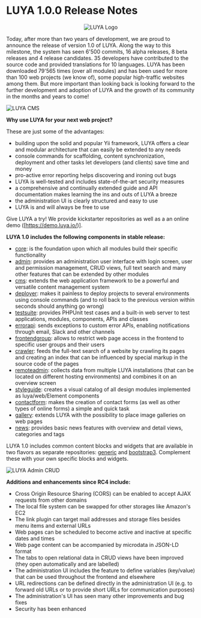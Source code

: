 # LUYA 1.0.0 Release Notes

<p align="center">
  <img src="https://raw.githubusercontent.com/luyadev/luya/master/docs/logo/luya-logo-0.2x.png" alt="LUYA Logo"/>
</p>

Today, after more than two years of development, we are proud to announce the release of version 1.0 of LUYA. Along the way to this milestone, the system has seen 6'500 commits, 16 alpha releases, 8 beta releases and 4 release candidates. 35 developers have contributed to the source code and provided translations for 10 languages. LUYA has been downloaded 79'565 times (over all modules) and has been used for more than 100 web projects (we know of), some popular high-traffic websites among them. But more important than looking back is looking forward to the further development and adoption of LUYA and the growth of its community in the months and years to come!

![LUYA CMS](https://raw.githubusercontent.com/luyadev/luya-module-cms/master/1.0.0-cms.png)

**Why use LUYA for your next web project?**

These are just some of the advantages:

- building upon the solid and popular Yii framework, LUYA offers a clear and modular architecture that can easily be extended to any needs
- console commands for scaffolding, content synchronization, deployment and other tasks let developers (and clients) save time and money
- pro-active error reporting helps discovering and ironing out bugs
- LUYA is well-tested and includes state-of-the-art security measures
- a comprehensive and continually extended guide and API documentation makes learning the ins and outs of LUYA a breeze
- the administration UI is clearly structured and easy to use
- LUYA is and will always be free to use

Give LUYA a try! We provide kickstarter repositories as well as a an online demo ([https://demo.luya.io/)].

**LUYA 1.0 includes the following components in stable release:**

+ [core](https://github.com/luyadev/luya): is the foundation upon which all modules build their specific functionality
+ [admin](https://github.com/luyadev/luya-module-admin): provides an administration user interface with login screen, user and permission management, CRUD views, full text search and many other features that can be extended by other modules
+ [cms](https://github.com/luyadev/luya-module-cms): extends the web application framework to be a powerful and versatile content management system
+ [deployer](https://github.com/luyadev/luya-deployer): makes it painless to deploy projects to several environments using console commands (and to roll back to the previous version within seconds should anything go wrong)
+ [testsuite](https://github.com/luyadev/luya-testsuite): provides PHPUnit test cases and a built-in web server to test applications, modules, components, APIs and classes
+ [errorapi](https://github.com/luyadev/luya-module-errorapi): sends exceptions to custom error APIs, enabling notifications through email, Slack and other channels
+ [frontendgroup](https://github.com/luyadev/luya-module-frontendgroup): allows to restrict web page access in the frontend to specific user groups and their users
+ [crawler](https://github.com/luyadev/luya-module-crawler): feeds the full-text search of a website by crawling its pages and creating an index that can be influenced by special markup in the source code of the pages
+ [remoteadmin](https://github.com/luyadev/luya-module-remoteadmin): collects data from multiple LUYA installations (that can be located on different hosting environments) and combines it on an overview screen
+ [styleguide](https://github.com/luyadev/luya-module-styleguide): creates a visual catalog of all design modules implemented as luya/web/Element components
+ [contactform](https://github.com/luyadev/luya-module-contactform): makes the creation of contact forms (as well as other types of online forms) a simple and quick task
+ [gallery](https://github.com/luyadev/luya-module-gallery): extends LUYA with the possibility to place image galleries on web pages
+ [news](https://github.com/luyadev/luya-module-news): provides basic news features with overview and detail views, categories and tags

LUYA 1.0 includes common content blocks and widgets that are available in two flavors as separate repositories: [generic](https://github.com/luyadev/luya-generic) and [bootstrap3](https://github.com/luyadev/luya-bootstrap3). Complement these with your own specific blocks and widgets.

![LUYA Admin CRUD](https://raw.githubusercontent.com/luyadev/luya-module-admin/master/1.0.0-crud.png)

**Additions and enhancements since RC4 include:**

+ Cross Origin Resource Sharing (CORS) can be enabled to accept AJAX requests from other domains
+ The local file system can be swapped for other storages like Amazon's EC2
+ The link plugin can target mail addresses and storage files besides menu items and external URLs
+ Web pages can be scheduled to become active and inactive at specific dates and times
+ Web page content can be accompanied by microdata in JSON-LD format 
+ The tabs to open relational data in CRUD views have been improved (they open automatically and are labelled)
+ The administration UI includes the feature to define variables (key/value) that can be used throughout the frontend and elsewhere
+ URL redirections can be defined directly in the administration UI (e.g. to forward old URLs or to provide short URLs for communication purposes)
+ The administration's UI has seen many other improvements and bug fixes
+ Security has been enhanced
